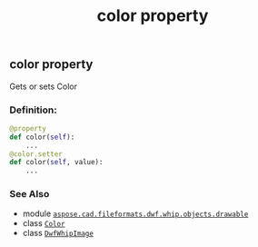 ﻿---
title: color property
second_title: Aspose.CAD for Python via .NET API References
description: 
type: docs
weight: 40
url: /python-net/aspose.cad.fileformats.dwf.whip.objects.drawable/dwfwhipimage/color/
is_root: false
---

## color property


Gets or sets Color
### Definition:
```python
@property
def color(self):
    ...
@color.setter
def color(self, value):
    ...
```

### See Also
* module [`aspose.cad.fileformats.dwf.whip.objects.drawable`](../../)
* class [`Color`](/cad/python-net/aspose.cad/color)
* class [`DwfWhipImage`](/cad/python-net/aspose.cad.fileformats.dwf.whip.objects.drawable/dwfwhipimage)
